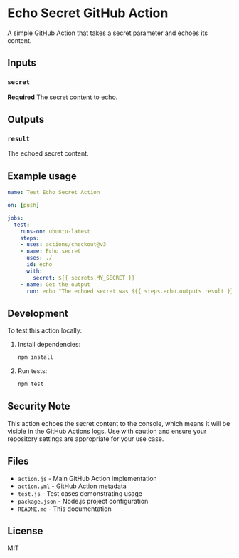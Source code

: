 # Echo Secret GitHub Action

A simple GitHub Action that takes a secret parameter and echoes its content.

## Inputs

### `secret`

**Required** The secret content to echo.

## Outputs

### `result`

The echoed secret content.

## Example usage

```yaml
name: Test Echo Secret Action

on: [push]

jobs:
  test:
    runs-on: ubuntu-latest
    steps:
    - uses: actions/checkout@v3
    - name: Echo secret
      uses: ./
      id: echo
      with:
        secret: ${{ secrets.MY_SECRET }}
    - name: Get the output
      run: echo "The echoed secret was ${{ steps.echo.outputs.result }}"
```

## Development

To test this action locally:

1. Install dependencies:
   ```bash
   npm install
   ```

2. Run tests:
   ```bash
   npm test
   ```

## Security Note

This action echoes the secret content to the console, which means it will be visible in the GitHub Actions logs. Use with caution and ensure your repository settings are appropriate for your use case.

## Files

- `action.js` - Main GitHub Action implementation
- `action.yml` - GitHub Action metadata
- `test.js` - Test cases demonstrating usage
- `package.json` - Node.js project configuration
- `README.md` - This documentation

## License

MIT
